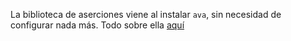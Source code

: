 La biblioteca de aserciones viene al instalar `ava`, sin necesidad de configurar nada más. Todo sobre ella [aquí](https://github.com/avajs/ava/blob/master/docs/03-assertions.md)